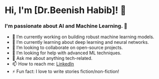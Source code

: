 # Hi, I'm [Dr.Beenish Habib]! 👋

### I'm passionate about AI and Machine Learning. 🚀

- 🔭 I’m currently working on building robust machine learning models.
- 🌱 I’m currently learning about deep learning and neural networks.
- 👯 I’m looking to collaborate on open-source projects.
- 🤔 I’m looking for help with advanced ML techniques.
- 💬 Ask me about anything tech-related.
- 📫 How to reach me: [LinkedIn](https://www.linkedin.com/in/dr-beenish-habib-a6344028a/)
- ⚡ Fun fact: I love to write stories fiction/non-fiction!


